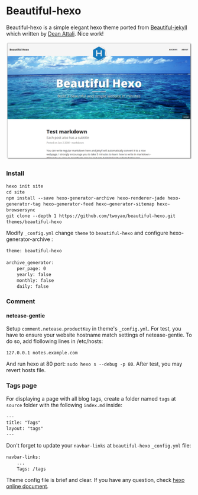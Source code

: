 # Beautiful-hexo

Beautiful-hexo is a simple elegant hexo theme ported from [Beautiful-jekyll](http://deanattali.com/beautiful-jekyll) which written by [Dean Attali](http://deanattali.com/aboutme). Nice work!

![hexo-preview](images/hexo-preview.png)

### Install

```
hexo init site 
cd site
npm install --save hexo-generator-archive hexo-renderer-jade hexo-generator-tag hexo-generator-feed hexo-generator-sitemap hexo-browsersync 
git clone --depth 1 https://github.com/twoyao/beautiful-hexo.git themes/beautiful-hexo
```


Modify `_config.yml` change `theme` to `beautiful-hexo` and configure hexo-generator-archive :

```
theme: beautiful-hexo

archive_generator:
    per_page: 0
    yearly: false
    monthly: false
    daily: false
```

### Comment

#### netease-gentie

Setup `comment.netease.productKey` in theme's `_config.yml`. For test, you have to ensure your website hostname match settings of netease-gentie. 
To do so, add flollowing lines in /etc/hosts:

```
127.0.0.1 notes.example.com
```

And run hexo at 80 port: `sudo hexo s --debug -p 80`. After test, you may revert hosts file.

### Tags page

For displaying a page with all blog tags, create a folder named `tags` at `source` folder with the following `index.md` inside:


```
---
title: "Tags"
layout: "tags"
---
```

Don't forget to update your `navbar-links` at `beautiful-hexo` `_config.yml` file:

```
navbar-links:
    ...
    Tags: /tags
```

Theme config file is brief and clear. 
If you have any question, check [hexo online document](https://hexo.io/).

